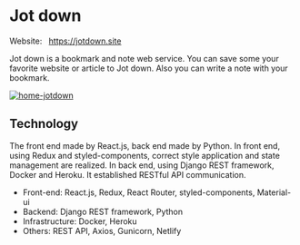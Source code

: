 # Jot down 
Website: &nbsp; https://jotdown.site

Jot down is a bookmark and note web service. You can save some your favorite website or article to Jot down. Also you can write a note with your bookmark.

[![home-jotdown](https://user-images.githubusercontent.com/43656115/62005283-eeafaa80-b0e5-11e9-80c4-a79dd1c007d5.png)](https://jotdown.site)


## Technology
The front end made by React.js, back end made by Python. In front end, using Redux and styled-components, correct style application and state management are realized. In back end, using Django REST framework, Docker and Heroku. It established RESTful API communication.


- Front-end: React.js, Redux, React Router, styled-components, Material-ui
- Backend: Django REST framework, Python
- Infrastructure: Docker, Heroku
- Others: REST API, Axios, Gunicorn, Netlify
